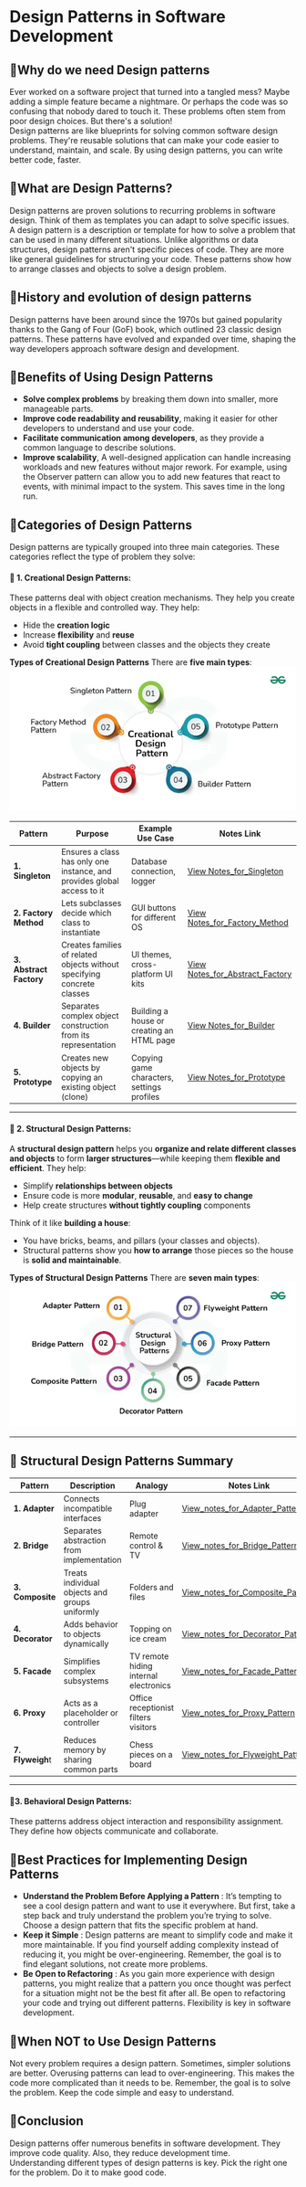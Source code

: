 # Design Patterns in Software Development

## 🔹Why do we need Design patterns
Ever worked on a software project that turned into a tangled mess? Maybe adding a simple feature became a nightmare. Or perhaps the code was so confusing that nobody dared to touch it.
These problems often stem from poor design choices. But there's a solution!   
Design patterns are like blueprints for solving common software design problems. They're reusable solutions that can make your code easier to understand, maintain, and scale.
By using design patterns, you can write better code, faster. 

## 🔹What are Design Patterns?
Design patterns are proven solutions to recurring problems in software design. Think of them as templates you can adapt to solve specific issues.
A design pattern is a description or template for how to solve a problem that can be used in many different situations.
Unlike algorithms or data structures, design patterns aren't specific pieces of code. They are more like general guidelines for structuring your code. These patterns show how to arrange classes and objects to solve a design problem.

## 🔹History and evolution of design patterns
Design patterns have been around since the 1970s but gained popularity thanks to the Gang of Four (GoF) book, which outlined 23 classic design patterns. These patterns have evolved and expanded over time, shaping the way developers approach software design and development.

## 🔹Benefits of Using Design Patterns
- **Solve complex problems** by breaking them down into smaller, more manageable parts.
- **Improve code readability and reusability**, making it easier for other developers to understand and use your code.
- **Facilitate communication among developers**, as they provide a common language to describe solutions.
- **Improve scalability**, A well-designed application can handle increasing workloads and new features without major rework. For example, using the Observer pattern can allow you to add new features that react to events, with minimal impact to the system. This saves time in the long run.
  
## 🔹Categories of Design Patterns
Design patterns are typically grouped into three main categories. These categories reflect the type of problem they solve:    

#### 🔹 **1. Creational Design Patterns:**  

These patterns deal with object creation mechanisms. They help you create objects in a flexible and controlled way.
They help:
- Hide the **creation logic**
- Increase **flexibility** and **reuse**
- Avoid **tight coupling** between classes and the objects they create
  
**Types of Creational Design Patterns**
There are **five main types**:  
![Creational Design Patterns](IMAGES/Creational_Images/Creational_Design_Patterns.webp)  

| Pattern              | Purpose                                                                 | Example Use Case                          | Notes Link                                |
|----------------------|-------------------------------------------------------------------------|--------------------------------------------|--------------------------------------------|
| **1. Singleton**      | Ensures a class has only one instance, and provides global access to it | Database connection, logger                | [View Notes_for_Singleton](CREATIONAL_DESIGN_PATTERNS/1_Singleton_Design_Pattern.md)  |
| **2. Factory Method** | Lets subclasses decide which class to instantiate                       | GUI buttons for different OS               | [View Notes_for_Factory_Method](CREATIONAL_DESIGN_PATTERNS/2_3_Factory_Method_&_Abstract_Factory.md) |
| **3. Abstract Factory** | Creates families of related objects without specifying concrete classes | UI themes, cross-platform UI kits          | [View Notes_for_Abstract_Factory](CREATIONAL_DESIGN_PATTERNS/2_3_Factory_Method_&_Abstract_Factory.md) |
| **4. Builder**         | Separates complex object construction from its representation           | Building a house or creating an HTML page  | [View Notes_for_Builder](CREATIONAL_DESIGN_PATTERNS/4_Builder_Design_Pattern.md)    |
| **5. Prototype**       | Creates new objects by copying an existing object (clone)               | Copying game characters, settings profiles | [View Notes_for_Prototype](CREATIONAL_DESIGN_PATTERNS/5_Prototype_Design_Pattern.md)  |

---

#### 🔹 **2. Structural Design Patterns**: 

A **structural design pattern** helps you **organize and relate different classes and objects** to form **larger structures**—while keeping them **flexible and efficient**.
They help:
- Simplify **relationships between objects**
- Ensure code is more **modular**, **reusable**, and **easy to change**
- Help create structures **without tightly coupling** components

Think of it like **building a house**:
- You have bricks, beams, and pillars (your classes and objects).
- Structural patterns show you **how to arrange** those pieces so the house is **solid and maintainable**.   

**Types of Structural Design Patterns**
There are **seven main types**:  
![Creational Design Patterns](IMAGES/Structural_Images/Structural_Design_Patterns.webp)    

---

## 🔹 Structural Design Patterns Summary

| Pattern       | Description                                | Analogy                            | Notes Link                                                 |
|---------------|--------------------------------------------|-------------------------------------|------------------------------------------------------------|
| **1. Adapter**   | Connects incompatible interfaces            | Plug adapter                        | [View_notes_for_Adapter_Pattern](STRUCTURAL_DESIGN_PATTERNS/1_Adapter_Pattern.md)         |
| **2. Bridge**     | Separates abstraction from implementation   | Remote control & TV                 | [View_notes_for_Bridge_Pattern](STRUCTURAL_DESIGN_PATTERNS/2_Bridge_Pattern.md)          |
| **3. Composite**  | Treats individual objects and groups uniformly | Folders and files                | [View_notes_for_Composite_Pattern.](STRUCTURAL_DESIGN_PATTERNS/3_Composite_Pattern.md)     |
| **4. Decorator**  | Adds behavior to objects dynamically        | Topping on ice cream                | [View_notes_for_Decorator_Pattern](STRUCTURAL_DESIGN_PATTERNS/4_Decorator_Pattern.md)     |
| **5. Facade**     | Simplifies complex subsystems               | TV remote hiding internal electronics | [View_notes_for_Facade_Pattern](STRUCTURAL_DESIGN_PATTERNS/5_Facade_Pattern.md)          |
| **6. Proxy**      | Acts as a placeholder or controller         | Office receptionist filters visitors | [View_notes_for_Proxy_Pattern](STRUCTURAL_DESIGN_PATTERNS/6_Proxy_Pattern.md)            |
| **7. Flyweigh**t  | Reduces memory by sharing common parts      | Chess pieces on a board             | [View_notes_for_Flyweight_Pattern](STRUCTURAL_DESIGN_PATTERNS/7_Flyweight_Pattern.md)     |

---

#### 🔹**3. Behavioral Design Patterns**: 
These patterns address object interaction and responsibility assignment. They define how objects communicate and collaborate.
  
## 🔹Best Practices for Implementing Design Patterns
- **Understand the Problem Before Applying a Pattern** : It’s tempting to see a cool design pattern and want to use it everywhere. But first, take a step back and truly understand the problem you’re trying to solve. Choose a design pattern that fits the specific problem at hand.
- **Keep it Simple** : Design patterns are meant to simplify code and make it more maintainable. If you find yourself adding complexity instead of reducing it, you might be over-engineering. Remember, the goal is to find elegant solutions, not create more problems.
- **Be Open to Refactoring** : As you gain more experience with design patterns, you might realize that a pattern you once thought was perfect for a situation might not be the best fit after all. Be open to refactoring your code and trying out different patterns. Flexibility is key in software development.
  
## 🔹When NOT to Use Design Patterns
Not every problem requires a design pattern. Sometimes, simpler solutions are better. Overusing patterns can lead to over-engineering. This makes the code more complicated than it needs to be. Remember, the goal is to solve the problem. Keep the code simple and easy to understand.  

## 🔹Conclusion
Design patterns offer numerous benefits in software development. They improve code quality. Also, they reduce development time.   
Understanding different types of design patterns is key. Pick the right one for the problem. Do it to make good code.  




